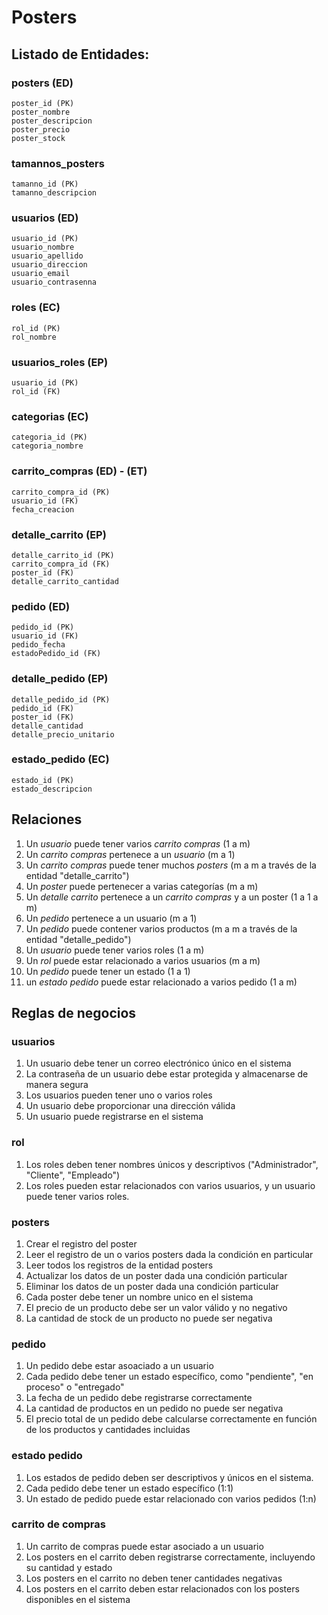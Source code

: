 # Posters

## Listado de Entidades:

### posters (ED)

    poster_id (PK)
    poster_nombre
    poster_descripcion
    poster_precio
    poster_stock

### tamannos_posters

    tamanno_id (PK)
    tamanno_descripcion

### usuarios (ED)

    usuario_id (PK)
    usuario_nombre
    usuario_apellido
    usuario_direccion
    usuario_email
    usuario_contrasenna

### roles (EC)

    rol_id (PK)
    rol_nombre

### usuarios_roles (EP)

    usuario_id (PK)
    rol_id (FK)

### categorias (EC)

    categoria_id (PK)
    categoria_nombre

### carrito_compras (ED) - (ET)

    carrito_compra_id (PK)
    usuario_id (FK)
    fecha_creacion

### detalle_carrito (EP)

    detalle_carrito_id (PK)
    carrito_compra_id (FK)
    poster_id (FK)
    detalle_carrito_cantidad

### pedido (ED)

    pedido_id (PK)
    usuario_id (FK)
    pedido_fecha
    estadoPedido_id (FK)

### detalle_pedido (EP)

    detalle_pedido_id (PK)
    pedido_id (FK)
    poster_id (FK)
    detalle_cantidad
    detalle_precio_unitario

### estado_pedido (EC)

    estado_id (PK)
    estado_descripcion

## Relaciones

1. Un _usuario_ puede tener varios _carrito compras_ (1 a m)
2. Un _carrito compras_ pertenece a un _usuario_ (m a 1)
3. Un _carrito compras_ puede tener muchos _posters_ (m a m a través de la entidad "detalle_carrito")
4. Un _poster_ puede pertenecer a varias categorías (m a m)
5. Un _detalle carrito_ pertenece a un _carrito compras_ y a un poster (1 a 1 a m)
6. Un _pedido_ pertenece a un usuario (m a 1)
7. Un _pedido_ puede contener varios productos (m a m a través de la entidad "detalle_pedido")
8. Un _usuario_ puede tener varios roles (1 a m)
9. Un _rol_ puede estar relacionado a varios usuarios (m a m)
10. Un _pedido_ puede tener un estado (1 a 1)
11. un _estado pedido_ puede estar relacionado a varios pedido (1 a m)

## Reglas de negocios

### usuarios

1. Un usuario debe tener un correo electrónico único en el sistema
2. La contraseña de un usuario debe estar protegida y almacenarse de manera segura
3. Los usuarios pueden tener uno o varios roles
4. Un usuario debe proporcionar una dirección válida
5. Un usuario puede registrarse en el sistema

### rol

1. Los roles deben tener nombres únicos y descriptivos ("Administrador", "Cliente", "Empleado")
2. Los roles pueden estar relacionados con varios usuarios, y un usuario puede tener varios roles.

### posters

1. Crear el registro del poster
2. Leer el registro de un o varios posters dada la condición en particular
3. Leer todos los registros de la entidad posters
4. Actualizar los datos de un poster dada una condición particular
5. Eliminar los datos de un poster dada una condición particular
6. Cada poster debe tener un nombre unico en el sistema
7. El precio de un producto debe ser un valor válido y no negativo
8. La cantidad de stock de un producto no puede ser negativa

### pedido

1. Un pedido debe estar asoaciado a un usuario
2. Cada pedido debe tener un estado específico, como "pendiente", "en proceso" o "entregado"
3. La fecha de un pedido debe registrarse correctamente
4. La cantidad de productos en un pedido no puede ser negativa
5. El precio total de un pedido debe calcularse correctamente en función de los productos y cantidades incluidas

### estado pedido

1. Los estados de pedido deben ser descriptivos y únicos en el sistema.
2. Cada pedido debe tener un estado específico (1:1)
3. Un estado de pedido puede estar relacionado con varios pedidos (1:n)

### carrito de compras

1. Un carrito de compras puede estar asociado a un usuario
2. Los posters en el carrito deben registrarse correctamente, incluyendo su cantidad y estado
3. Los posters en el carrito no deben tener cantidades negativas
4. Los posters en el carrito deben estar relacionados con los posters disponibles en el sistema
